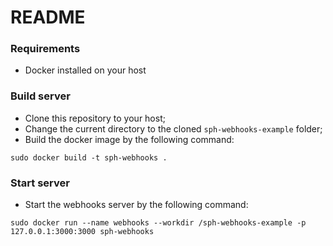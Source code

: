 # README

### Requirements
- Docker installed on your host

### Build server
- Clone this repository to your host;
- Change the current directory to the cloned `sph-webhooks-example` folder;
- Build the docker image by the following command:

```
sudo docker build -t sph-webhooks .
```

### Start server
- Start the webhooks server by the following command:

```
sudo docker run --name webhooks --workdir /sph-webhooks-example -p 127.0.0.1:3000:3000 sph-webhooks
```
